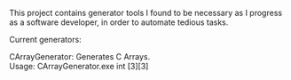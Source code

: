 This project contains generator tools I found to be necessary as I progress as a software developer, in order to automate tedious tasks.  
  
Current generators:  
  
CArrayGenerator: Generates C Arrays.  
    Usage: CArrayGenerator.exe int [3][3]